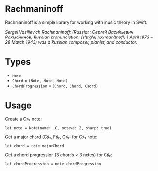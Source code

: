 Rachmaninoff
============

Rachmaninoff is a simple library for working with music theory in Swift.

*Sergei Vasilievich Rachmaninoff: (Russian: Серге́й Васи́льевич Рахма́нинов; Russian pronunciation: [sʲɪrˈɡʲej rɐxˈmanʲɪnəf]; 1 April 1873 – 28 March 1943) was a Russian composer, pianist, and conductor.*

# Types

* `Note`
* `Chord` = `(Note, Note, Note)`
* `ChordProgression` = `(Chord, Chord, Chord)`

# Usage

Create a C♯₂ note:

    let note = Note(name: .C, octave: 2, sharp: true)

Get a major chord (C♯₂, F♯₂, G♯₂) for C♯₂ note:

    let chord = note.majorChord
    
Get a chord progression (3 chords × 3 notes) for C♯₂:

    let chordProgression = note.chordProgression
